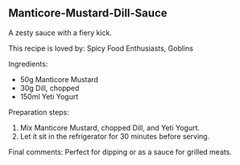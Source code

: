 ## Manticore-Mustard-Dill-Sauce
A zesty sauce with a fiery kick.

This recipe is loved by: Spicy Food Enthusiasts, Goblins

Ingredients:

* 50g Manticore Mustard
* 30g Dill, chopped
* 150ml Yeti Yogurt

Preparation steps:

1. Mix Manticore Mustard, chopped Dill, and Yeti Yogurt.
2. Let it sit in the refrigerator for 30 minutes before serving.

Final comments: Perfect for dipping or as a sauce for grilled meats.

